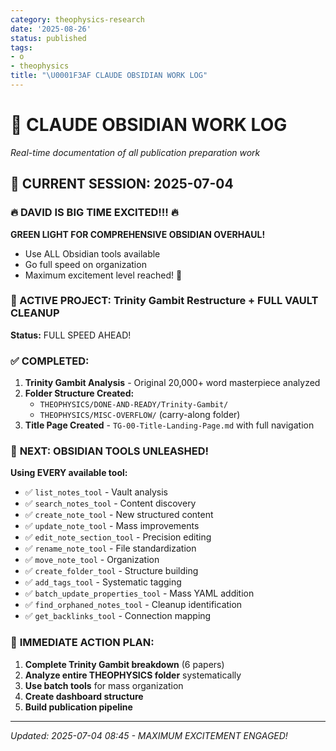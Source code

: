 ```yaml
---
category: theophysics-research
date: '2025-08-26'
status: published
tags:
- o
- theophysics
title: "\U0001F3AF CLAUDE OBSIDIAN WORK LOG"
---
```


# 🎯 CLAUDE OBSIDIAN WORK LOG
*Real-time documentation of all publication preparation work*

## 📅 CURRENT SESSION: 2025-07-04

### 🔥 **DAVID IS BIG TIME EXCITED!!!** 🔥
**GREEN LIGHT FOR COMPREHENSIVE OBSIDIAN OVERHAUL!**
- Use ALL Obsidian tools available
- Go full speed on organization
- Maximum excitement level reached! 🚀

### 🎯 ACTIVE PROJECT: Trinity Gambit Restructure + FULL VAULT CLEANUP
**Status:** FULL SPEED AHEAD! 

### ✅ COMPLETED:
1. **Trinity Gambit Analysis** - Original 20,000+ word masterpiece analyzed
2. **Folder Structure Created:**
   - `THEOPHYSICS/DONE-AND-READY/Trinity-Gambit/`
   - `THEOPHYSICS/MISC-OVERFLOW/` (carry-along folder)
3. **Title Page Created** - `TG-00-Title-Landing-Page.md` with full navigation

### 🚀 **NEXT: OBSIDIAN TOOLS UNLEASHED!**

**Using EVERY available tool:**
- ✅ `list_notes_tool` - Vault analysis
- ✅ `search_notes_tool` - Content discovery  
- ✅ `create_note_tool` - New structured content
- ✅ `update_note_tool` - Mass improvements
- ✅ `edit_note_section_tool` - Precision editing
- ✅ `rename_note_tool` - File standardization
- ✅ `move_note_tool` - Organization
- ✅ `create_folder_tool` - Structure building
- ✅ `add_tags_tool` - Systematic tagging
- ✅ `batch_update_properties_tool` - Mass YAML addition
- ✅ `find_orphaned_notes_tool` - Cleanup identification
- ✅ `get_backlinks_tool` - Connection mapping

### 🎯 **IMMEDIATE ACTION PLAN:**
1. **Complete Trinity Gambit breakdown** (6 papers)
2. **Analyze entire THEOPHYSICS folder** systematically
3. **Use batch tools** for mass organization
4. **Create dashboard structure** 
5. **Build publication pipeline**

---
*Updated: 2025-07-04 08:45 - MAXIMUM EXCITEMENT ENGAGED!*